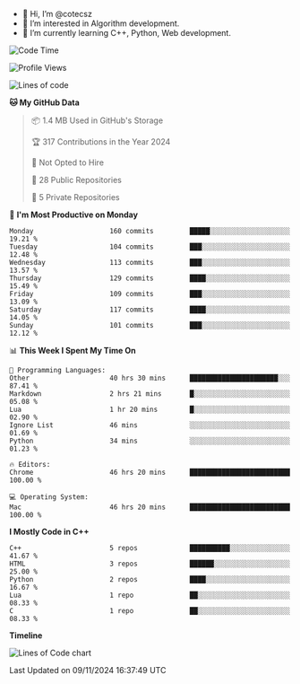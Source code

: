 - 👋 Hi, I’m @cotecsz
- 👀 I’m interested in Algorithm development.
- 🌱 I’m currently learning C++, Python, Web development.

<!---
cotecsz/cotecsz is a ✨ special ✨ repository because its `README.md` (this file) appears on your GitHub profile.
You can click the Preview link to take a look at your changes.
--->

<!--START_SECTION:waka-->
![Code Time](http://img.shields.io/badge/Code%20Time-1%2C944%20hrs%2035%20mins-blue)

![Profile Views](http://img.shields.io/badge/Profile%20Views-0-blue)

![Lines of code](https://img.shields.io/badge/From%20Hello%20World%20I%27ve%20Written-1.2%20million%20lines%20of%20code-blue)

**🐱 My GitHub Data** 

> 📦 1.4 MB Used in GitHub's Storage 
 > 
> 🏆 317 Contributions in the Year 2024
 > 
> 🚫 Not Opted to Hire
 > 
> 📜 28 Public Repositories 
 > 
> 🔑 5 Private Repositories 
 > 
📅 **I'm Most Productive on Monday** 

```text
Monday                   160 commits         █████░░░░░░░░░░░░░░░░░░░░   19.21 % 
Tuesday                  104 commits         ███░░░░░░░░░░░░░░░░░░░░░░   12.48 % 
Wednesday                113 commits         ███░░░░░░░░░░░░░░░░░░░░░░   13.57 % 
Thursday                 129 commits         ████░░░░░░░░░░░░░░░░░░░░░   15.49 % 
Friday                   109 commits         ███░░░░░░░░░░░░░░░░░░░░░░   13.09 % 
Saturday                 117 commits         ████░░░░░░░░░░░░░░░░░░░░░   14.05 % 
Sunday                   101 commits         ███░░░░░░░░░░░░░░░░░░░░░░   12.12 % 
```


📊 **This Week I Spent My Time On** 

```text
💬 Programming Languages: 
Other                    40 hrs 30 mins      ██████████████████████░░░   87.41 % 
Markdown                 2 hrs 21 mins       █░░░░░░░░░░░░░░░░░░░░░░░░   05.08 % 
Lua                      1 hr 20 mins        █░░░░░░░░░░░░░░░░░░░░░░░░   02.90 % 
Ignore List              46 mins             ░░░░░░░░░░░░░░░░░░░░░░░░░   01.69 % 
Python                   34 mins             ░░░░░░░░░░░░░░░░░░░░░░░░░   01.23 % 

🔥 Editors: 
Chrome                   46 hrs 20 mins      █████████████████████████   100.00 % 

💻 Operating System: 
Mac                      46 hrs 20 mins      █████████████████████████   100.00 % 
```

**I Mostly Code in C++** 

```text
C++                      5 repos             ██████████░░░░░░░░░░░░░░░   41.67 % 
HTML                     3 repos             ██████░░░░░░░░░░░░░░░░░░░   25.00 % 
Python                   2 repos             ████░░░░░░░░░░░░░░░░░░░░░   16.67 % 
Lua                      1 repo              ██░░░░░░░░░░░░░░░░░░░░░░░   08.33 % 
C                        1 repo              ██░░░░░░░░░░░░░░░░░░░░░░░   08.33 % 
```



**Timeline**

![Lines of Code chart](https://raw.githubusercontent.com/cotecsz/cotecsz/master/assets/bar_graph.png)


 Last Updated on 09/11/2024 16:37:49 UTC
<!--END_SECTION:waka-->
